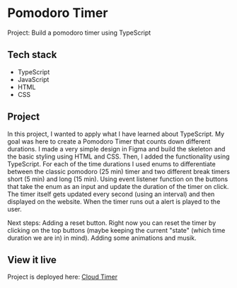 # Pomodoro Timer
Project: Build a pomodoro timer using TypeScript

## Tech stack
- TypeScript
- JavaScript 
- HTML 
- CSS 

## Project

In this project, I wanted to apply what I have learned about TypeScript. My goal was here to create a Pomodoro Timer that counts down different durations. I made a very simple design in Figma and build the skeleton and the basic styling using HTML and CSS. Then, I added the functionality using TypeScript. For each of the time durations I used enums to differentiate between the classic pomodoro (25 min) timer and two different break timers short (5 min) and long (15 min). Using  event listener function on the buttons that take the enum as an input and update the duration of the timer on click. The timer itself gets updated every second (using an interval) and then displayed on the website. When the timer runs out a alert is played to the user. 

Next steps: Adding a reset button. Right now you can reset the timer by clicking on the top buttons (maybe keeping the current "state" (which time duration we are in) in mind). Adding some animations and musik. 

## View it live

Project is deployed here: [Cloud Timer](https://cloudtimer.netlify.app)